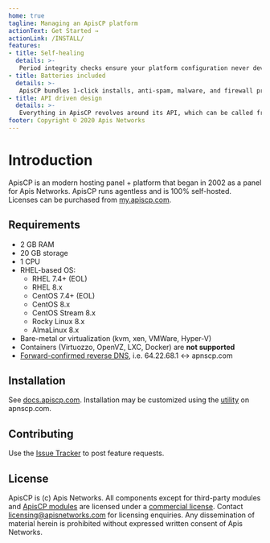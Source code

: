 ```yaml
---
home: true
tagline: Managing an ApisCP platform 
actionText: Get Started →
actionLink: /INSTALL/
features:
- title: Self-healing
  details: >-
   Period integrity checks ensure your platform configuration never deviates from optimal.
- title: Batteries included
  details: >-
   ApisCP bundles 1-click installs, anti-spam, malware, and firewall protection through an in-house architecture.
- title: API driven design
  details: >-
   Everything in ApisCP revolves around its API, which can be called from the panel, command-line, or remotely.
footer: Copyright © 2020 Apis Networks
---
```


# Introduction

ApisCP is an modern hosting panel + platform that began in 2002 as a panel for Apis Networks. ApisCP runs agentless and is 100% self-hosted. Licenses can be purchased from [my.apiscp.com](https://my.apiscp.com).

## Requirements

- 2 GB RAM
- 20 GB storage
- 1 CPU
- RHEL-based OS:
  - RHEL 7.4+ (EOL)
  - RHEL 8.x
  - CentOS 7.4+ (EOL)
  - CentOS 8.x
  - CentOS Stream 8.x
  - Rocky Linux 8.x
  - AlmaLinux 8.x
- Bare-metal or virtualization (kvm, xen, VMWare, Hyper-V)
- Containers (Virtuozzo, OpenVZ, LXC, Docker) are **not supported**
- [Forward-confirmed reverse DNS](https://en.wikipedia.org/wiki/Forward-confirmed_reverse_DNS), i.e. 64.22.68.1 <-> apnscp.com

## Installation

See [docs.apiscp.com](INSTALL.md). Installation may be customized using the [utility](https://apiscp.com/#customize) on apnscp.com.

## Contributing

Use the [Issue Tracker](https://github.com/apisnetworks/apnscp) to post feature requests.

## License

ApisCP is (c) Apis Networks. All components except for third-party modules and [ApisCP modules](https://github.com/apisnetworks/apnscp-modules) are licensed under a [commercial license](https://bitbucket.org/apisnetworks/apnscp/raw/HEAD/LICENSE). Contact licensing@apisnetworks.com for licensing enquiries. Any dissemination of material herein is prohibited without expressed written consent of Apis Networks.
